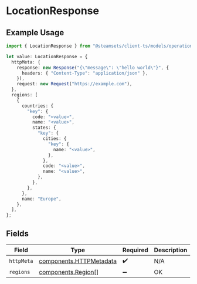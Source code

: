 # LocationResponse

## Example Usage

```typescript
import { LocationResponse } from "@steamsets/client-ts/models/operations";

let value: LocationResponse = {
  httpMeta: {
    response: new Response("{\"message\": \"hello world\"}", {
      headers: { "Content-Type": "application/json" },
    }),
    request: new Request("https://example.com"),
  },
  regions: [
    {
      countries: {
        "key": {
          code: "<value>",
          name: "<value>",
          states: {
            "key": {
              cities: {
                "key": {
                  name: "<value>",
                },
              },
              code: "<value>",
              name: "<value>",
            },
          },
        },
      },
      name: "Europe",
    },
  ],
};
```

## Fields

| Field                                                              | Type                                                               | Required                                                           | Description                                                        |
| ------------------------------------------------------------------ | ------------------------------------------------------------------ | ------------------------------------------------------------------ | ------------------------------------------------------------------ |
| `httpMeta`                                                         | [components.HTTPMetadata](../../models/components/httpmetadata.md) | :heavy_check_mark:                                                 | N/A                                                                |
| `regions`                                                          | [components.Region](../../models/components/region.md)[]           | :heavy_minus_sign:                                                 | OK                                                                 |